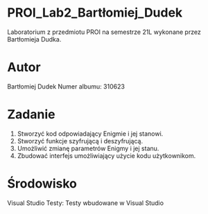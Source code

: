 # PROI_Lab2_Bartłomiej_Dudek

Laboratorium z przedmiotu PROI na semestrze 21L wykonane przez Bartłomieja Dudka.

# Autor
Bartłomiej Dudek 
Numer albumu: 310623

# Zadanie
1. Stworzyć kod odpowiadający Enigmie i jej stanowi.
2. Stworzyć funkcje szyfrującą i deszyfrującą.
3. Umożliwić zmianę parametrów Enigmy i jej stanu.
4. Zbudować interfejs umożliwiający użycie kodu użytkownikom.

# Środowisko
Visual Studio
Testy: Testy wbudowane w Visual Studio
